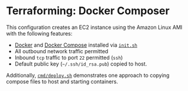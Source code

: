 # Terraforming: Docker Composer

This configuration creates an EC2 instance using the Amazon Linux AMI with the following features:
- [Docker](//docker.com) and [Docker Compose](https://github.com/docker/compose) installed via [`init.sh`](init.sh)
- All outbound network traffic permitted
- Inbound `tcp` traffic to port `22` permitted (`ssh`)
- Default public key (`~/.ssh/id_rsa.pub`) copied to host.


Additionally, [`cmd/deploy.sh`](cmd/deploy.sh) demonstrates one approach to copying compose files to host and starting containers.
